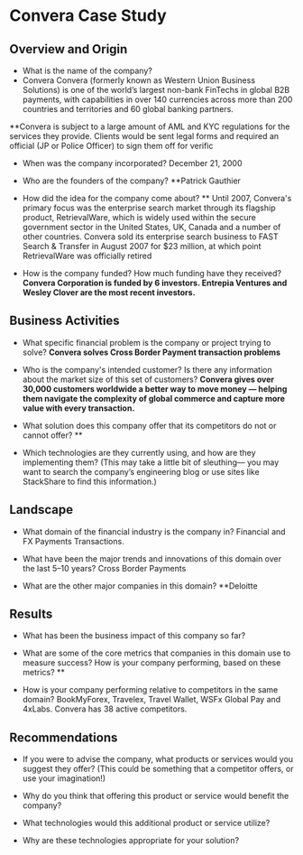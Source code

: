 # Convera Case Study

## Overview and Origin

* What is the name of the company?
* Convera Convera (formerly known as Western Union Business Solutions) is one of the world’s largest non-bank FinTechs in global B2B payments, with capabilities in over 140 currencies across more than 200 countries and territories and 60 global banking partners.

**Convera is subject to a large amount of AML and KYC regulations for the services they provide. Clients would be sent legal forms and required an official (JP or Police Officer) to sign them off for verific

* When was the company incorporated? December 21, 2000

* Who are the founders of the company? 
**Patrick Gauthier

* How did the idea for the company come about? 
** Until 2007, Convera's primary focus was the enterprise search market through its flagship product, RetrievalWare, which is widely used within the secure government sector in the United States, UK, Canada and a number of other countries. Convera sold its enterprise search business to FAST Search & Transfer in August 2007 for $23 million, at which point RetrievalWare was officially retired


* How is the company funded? How much funding have they received?
**Convera Corporation is funded by 6 investors. Entrepia Ventures and Wesley Clover are the most recent investors.**

## Business Activities

* What specific financial problem is the company or project trying to solve?
**Convera solves Cross Border Payment transaction problems**

* Who is the company's intended customer?  Is there any information about the market size of this set of customers?
**Convera gives over 30,000 customers worldwide a better way to move money — helping them navigate the complexity of global commerce and capture more value with every transaction.**
  
* What solution does this company offer that its competitors do not or cannot offer? 
**
* Which technologies are they currently using, and how are they implementing them? (This may take a little bit of sleuthing–– you may want to search the company’s engineering blog or use sites like StackShare to find this information.)


## Landscape

* What domain of the financial industry is the company in? Financial and FX Payments Transactions.

* What have been the major trends and innovations of this domain over the last 5–10 years? Cross Border Payments

* What are the other major companies in this domain? 
**Deloitte


## Results

* What has been the business impact of this company so far?

* What are some of the core metrics that companies in this domain use to measure success? How is your company performing, based on these metrics?
**

* How is your company performing relative to competitors in the same domain?
BookMyForex, Travelex, Travel Wallet, WSFx Global Pay and 4xLabs. Convera has 38 active competitors.

## Recommendations

* If you were to advise the company, what products or services would you suggest they offer? (This could be something that a competitor offers, or use your imagination!)

* Why do you think that offering this product or service would benefit the company?

* What technologies would this additional product or service utilize?

* Why are these technologies appropriate for your solution?
